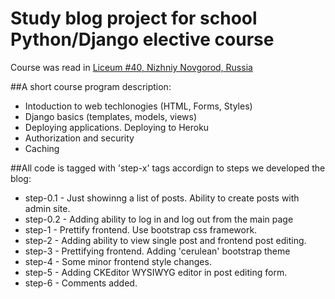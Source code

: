 Study blog project for school Python/Django elective course
===========================================================

Course was read in [Liceum #40, Nizhniy Novgorod, Russia](http://www.lic40nn.edusite.ru/ "Liceum 40 website")

##A short course program description:
* Intoduction to web techlonogies (HTML, Forms, Styles)
* Django basics (templates, models, views)
* Deploying applications. Deploying to Heroku
* Authorization and security
* Caching

##All code is tagged with 'step-x' tags accordign to steps we developed the blog:
* step-0.1 - Just showinng a list of posts. Ability to create posts with admin site.
* step-0.2 - Adding ability to log in and log out from the main page
* step-1 - Prettify frontend. Use bootstrap css framework.
* step-2 - Adding ability to view single post and frontend post editing.
* step-3 - Prettifying frontend. Adding 'cerulean' bootstrap theme
* step-4 - Some minor frontend style changes.
* step-5 - Adding CKEditor WYSIWYG editor in post editing form.
* step-6 - Comments added.